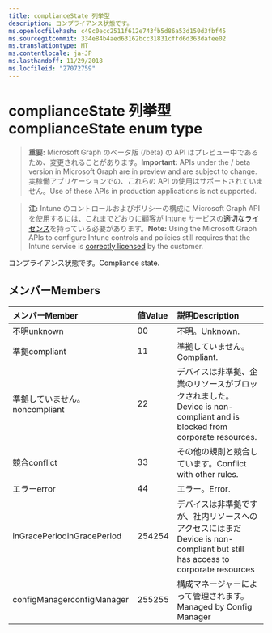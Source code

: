 ```yaml
---
title: complianceState 列挙型
description: コンプライアンス状態です。
ms.openlocfilehash: c49c0ecc2511f612e743fb5d86a53d150d3fbf45
ms.sourcegitcommit: 334e84b4aed63162bcc31831cffd6d363dafee02
ms.translationtype: MT
ms.contentlocale: ja-JP
ms.lasthandoff: 11/29/2018
ms.locfileid: "27072759"
---
```

# <a name="compliancestate-enum-type"></a><span data-ttu-id="cb509-103">complianceState 列挙型</span><span class="sxs-lookup"><span data-stu-id="cb509-103">complianceState enum type</span></span>

> <span data-ttu-id="cb509-104">**重要:** Microsoft Graph のベータ版 (/beta) の API はプレビュー中であるため、変更されることがあります。</span><span class="sxs-lookup"><span data-stu-id="cb509-104">**Important:** APIs under the / beta version in Microsoft Graph are in preview and are subject to change.</span></span> <span data-ttu-id="cb509-105">実稼働アプリケーションでの、これらの API の使用はサポートされていません。</span><span class="sxs-lookup"><span data-stu-id="cb509-105">Use of these APIs in production applications is not supported.</span></span>

> <span data-ttu-id="cb509-106">**注:** Intune のコントロールおよびポリシーの構成に Microsoft Graph API を使用するには、これまでどおりに顧客が Intune サービスの[適切なライセンス](https://go.microsoft.com/fwlink/?linkid=839381)を持っている必要があります。</span><span class="sxs-lookup"><span data-stu-id="cb509-106">**Note:** Using the Microsoft Graph APIs to configure Intune controls and policies still requires that the Intune service is [correctly licensed](https://go.microsoft.com/fwlink/?linkid=839381) by the customer.</span></span>

<span data-ttu-id="cb509-107">コンプライアンス状態です。</span><span class="sxs-lookup"><span data-stu-id="cb509-107">Compliance state.</span></span>
## <a name="members"></a><span data-ttu-id="cb509-108">メンバー</span><span class="sxs-lookup"><span data-stu-id="cb509-108">Members</span></span>
|<span data-ttu-id="cb509-109">メンバー</span><span class="sxs-lookup"><span data-stu-id="cb509-109">Member</span></span>|<span data-ttu-id="cb509-110">値</span><span class="sxs-lookup"><span data-stu-id="cb509-110">Value</span></span>|<span data-ttu-id="cb509-111">説明</span><span class="sxs-lookup"><span data-stu-id="cb509-111">Description</span></span>|
|:---|:---|:---|
|<span data-ttu-id="cb509-112">不明</span><span class="sxs-lookup"><span data-stu-id="cb509-112">unknown</span></span>|<span data-ttu-id="cb509-113">0</span><span class="sxs-lookup"><span data-stu-id="cb509-113">0</span></span>|<span data-ttu-id="cb509-114">不明。</span><span class="sxs-lookup"><span data-stu-id="cb509-114">Unknown.</span></span>|
|<span data-ttu-id="cb509-115">準拠</span><span class="sxs-lookup"><span data-stu-id="cb509-115">compliant</span></span>|<span data-ttu-id="cb509-116">1</span><span class="sxs-lookup"><span data-stu-id="cb509-116">1</span></span>|<span data-ttu-id="cb509-117">準拠していません。</span><span class="sxs-lookup"><span data-stu-id="cb509-117">Compliant.</span></span>|
|<span data-ttu-id="cb509-118">準拠していません。</span><span class="sxs-lookup"><span data-stu-id="cb509-118">noncompliant</span></span>|<span data-ttu-id="cb509-119">2</span><span class="sxs-lookup"><span data-stu-id="cb509-119">2</span></span>|<span data-ttu-id="cb509-120">デバイスは非準拠、企業のリソースがブロックされました。</span><span class="sxs-lookup"><span data-stu-id="cb509-120">Device is non-compliant and is blocked from corporate resources.</span></span>|
|<span data-ttu-id="cb509-121">競合</span><span class="sxs-lookup"><span data-stu-id="cb509-121">conflict</span></span>|<span data-ttu-id="cb509-122">3</span><span class="sxs-lookup"><span data-stu-id="cb509-122">3</span></span>|<span data-ttu-id="cb509-123">その他の規則と競合しています。</span><span class="sxs-lookup"><span data-stu-id="cb509-123">Conflict with other rules.</span></span>|
|<span data-ttu-id="cb509-124">エラー</span><span class="sxs-lookup"><span data-stu-id="cb509-124">error</span></span>|<span data-ttu-id="cb509-125">4</span><span class="sxs-lookup"><span data-stu-id="cb509-125">4</span></span>|<span data-ttu-id="cb509-126">エラー。</span><span class="sxs-lookup"><span data-stu-id="cb509-126">Error.</span></span>|
|<span data-ttu-id="cb509-127">inGracePeriod</span><span class="sxs-lookup"><span data-stu-id="cb509-127">inGracePeriod</span></span>|<span data-ttu-id="cb509-128">254</span><span class="sxs-lookup"><span data-stu-id="cb509-128">254</span></span>|<span data-ttu-id="cb509-129">デバイスは非準拠ですが、社内リソースへのアクセスにはまだ</span><span class="sxs-lookup"><span data-stu-id="cb509-129">Device is non-compliant but still has access to corporate resources</span></span>|
|<span data-ttu-id="cb509-130">configManager</span><span class="sxs-lookup"><span data-stu-id="cb509-130">configManager</span></span>|<span data-ttu-id="cb509-131">255</span><span class="sxs-lookup"><span data-stu-id="cb509-131">255</span></span>|<span data-ttu-id="cb509-132">構成マネージャーによって管理されます。</span><span class="sxs-lookup"><span data-stu-id="cb509-132">Managed by Config Manager</span></span>|





